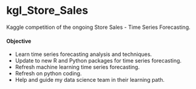 # kgl_Store_Sales
Kaggle competition of the ongoing Store Sales - Time Series Forecasting.

#### Objective

- Learn time series forecasting analysis and techniques.
- Update to new R and Python packages for time series forecasting.
- Refresh machine learning time series forecasting.
- Refresh on python coding.
- Help and guide my data science team in their learning path.
